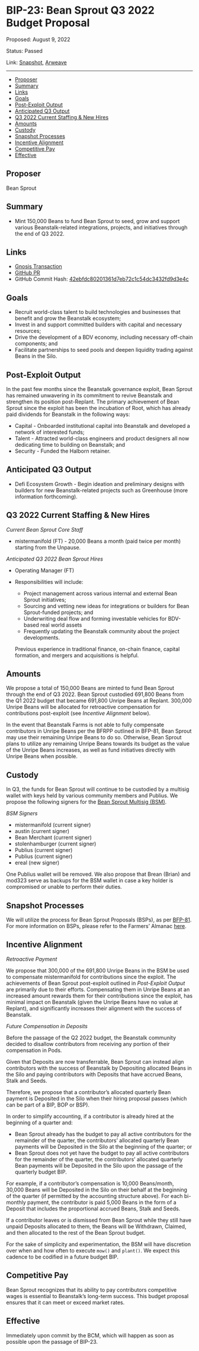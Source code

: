 # BIP-23: Bean Sprout Q3 2022 Budget Proposal

Proposed: August 9, 2022

Status: Passed

Link: [Snapshot](https://snapshot.org/#/beanstalkdao.eth/proposal/0x3b2a7808f01960ff993b7aec4df9ef6a3434d0ef0843828ea6c6bce4e768e6a9), [Arweave](https://arweave.net/f616Kkyk6S-I1dvjDlB3d0B9x18l_ga3_3AveQxG-pc)

---

- [Proposer](#proposer)
- [Summary](#summary)
- [Links](#links)
- [Goals](#goals)
- [Post-Exploit Output](#post-exploit-output)
- [Anticipated Q3 Output](#anticipated-q3-output)
- [Q3 2022 Current Staffing & New Hires](#q3-2022-current-staffing--new-hires)
- [Amounts](#amounts)
- [Custody](#custody)
- [Snapshot Processes](#snapshot-processes)
- [Incentive Alignment](#incentive-alignment)
- [Competitive Pay](#competitive-pay)
- [Effective](#effective)

## Proposer

Bean Sprout

## Summary

* Mint 150,000 Beans to fund Bean Sprout to seed, grow and support various Beanstalk-related integrations, projects, and initiatives through the end of Q3 2022.

## Links

* [Gnosis Transaction](https://gnosis-safe.io/app/eth:0xa9bA2C40b263843C04d344727b954A545c81D043/transactions/multisig_0xa9bA2C40b263843C04d344727b954A545c81D043_0xdf2bd4aaa81f658a1d37f44c98a0a4e3de2ee573cf9b92df7f81fa0abf5560f0)
* [GitHub PR](https://github.com/BeanstalkFarms/Beanstalk/pull/79)
* GitHub Commit Hash: [42ebfdc80201361d7eb72c1c54dc3432fd9d3e4c](https://github.com/BeanstalkFarms/Beanstalk/commit/42ebfdc80201361d7eb72c1c54dc3432fd9d3e4c)

## Goals

* Recruit world-class talent to build technologies and businesses that benefit and grow the Beanstalk ecosystem;
* Invest in and support committed builders with capital and necessary resources;
* Drive the development of a BDV economy, including necessary off-chain components; and
* Facilitate partnerships to seed pools and deepen liquidity trading against Beans in the Silo.

## Post-Exploit Output

In the past few months since the Beanstalk governance exploit, Bean Sprout has remained unwavering in its commitment to revive Beanstalk and strengthen its position post-Replant. The primary achievement of Bean Sprout since the exploit has been the incubation of Root, which has already paid dividends for Beanstalk in the following ways: 

* Capital - Onboarded institutional capital into Beanstalk and developed a network of interested funds;
* Talent - Attracted world-class engineers and product designers all now dedicating time to building on Beanstalk; and
* Security - Funded the Halborn retainer.

## Anticipated Q3 Output

* Defi Ecosystem Growth - Begin ideation and preliminary designs with builders for new Beanstalk-related projects such as Greenhouse (more information forthcoming).

## Q3 2022 Current Staffing & New Hires

_Current Bean Sprout Core Staff_

* mistermanifold (FT) - 20,000 Beans a month (paid twice per month) starting from the Unpause.

_Anticipated Q3 2022 Bean Sprout Hires_

* Operating Manager (FT) 

- Responsibilities will include:

    * Project management across various internal and external Bean Sprout initiatives;
    * Sourcing and vetting new ideas for integrations or builders for Bean Sprout-funded projects; and
    * Underwriting deal flow and forming investable vehicles for BDV-based real world assets
    * Frequently updating the Beanstalk community about the project developments.

    Previous experience in traditional finance, on-chain finance, capital formation, and mergers and acquisitions is helpful.

## Amounts

We propose a total of 150,000 Beans are minted to fund Bean Sprout through the end of Q3 2022. Bean Sprout custodied 691,800 Beans from the Q1 2022 budget that became 691,800 Unripe Beans at Replant. 300,000 Unripe Beans will be allocated for retroactive compensation for contributions post-exploit (see _Incentive Alignment_ below). 

In the event that Beanstalk Farms is not able to fully compensate contributors in Unripe Beans per the BFRPP outlined in BFP-81, Bean Sprout may use their remaining Unripe Beans to do so. Otherwise, Bean Sprout plans to utilize any remaining Unripe Beans towards its budget as the value of the Unripe Beans increases, as well as fund initiatives directly with Unripe Beans when possible.

## Custody

In Q3, the funds for Bean Sprout will continue to be custodied by a multisig wallet with keys held by various community members and Publius. We propose the following signers for the [Bean Sprout Multisig (BSM)](https://docs.bean.money/governance/bean-sprout/bsm-dashboard).

_BSM Signers_

* mistermanifold (current signer)
* austin (current signer)
* Bean Merchant (current signer)
* stolenhamburger (current signer)
* Publius (current signer)
* Publius (current signer)
* ereal (new signer)

One Publius wallet will be removed. We also propose that Brean (Brian) and mod323 serve as backups for the BSM wallet in case a key holder is compromised or unable to perform their duties.

## Snapshot Processes

We will utilize the process for Bean Sprout Proposals (BSPs), as per [BFP-81](https://snapshot.org/#/beanstalkfarms.eth/proposal/0xa24c368f08093b8a5e27c0b3ae9296eb60272cddc8882434b02a86152d903e59). For more information on BSPs, please refer to the Farmers’ Almanac [here](https://docs.bean.money/governance/proposals#bsp).

## Incentive Alignment

_Retroactive Payment_

We propose that 300,000 of the 691,800 Unripe Beans in the BSM be used to compensate mistermanifold for contributions since the exploit. The achievements of Bean Sprout post-exploit outlined in _Post-Exploit Output_ are primarily due to their efforts. Compensating them in Unripe Beans at an increased amount rewards them for their contributions since the exploit, has minimal impact on Beanstalk (given the Unripe Beans have no value at Replant), and significantly increases their alignment with the success of Beanstalk.

_Future Compensation in Deposits_

Before the passage of the Q2 2022 budget, the Beanstalk community decided to disallow contributors from receiving any portion of their compensation in Pods.

Given that Deposits are now transferrable, Bean Sprout can instead align contributors with the success of Beanstalk by Depositing allocated Beans in the Silo and paying contributors with Deposits that have accrued Beans, Stalk and Seeds. 

Therefore, we propose that a contributor’s allocated quarterly Bean payment is Deposited in the Silo when their hiring proposal passes (which can be part of a BIP, BOP or BSP). 

In order to simplify accounting, if a contributor is already hired at the beginning of a quarter and:

* Bean Sprout already has the budget to pay all active contributors for the remainder of the quarter, the contributors’ allocated quarterly Bean payments will be Deposited in the Silo at the beginning of the quarter; or
* Bean Sprout does not yet have the budget to pay all active contributors for the remainder of the quarter, the contributors’ allocated quarterly Bean payments will be Deposited in the Silo upon the passage of the quarterly budget BIP. 

For example, if a contributor’s compensation is 10,000 Beans/month, 30,000 Beans will be Deposited in the Silo on their behalf at the beginning of the quarter (if permitted by the accounting structure above). For each bi-monthly payment, the contributor is paid 5,000 Beans in the form of a Deposit that includes the proportional accrued Beans, Stalk and Seeds.

If a contributor leaves or is dismissed from Bean Sprout while they still have unpaid Deposits allocated to them, the Beans will be Withdrawn, Claimed, and then allocated to the rest of the Bean Sprout budget.

For the sake of simplicity and experimentation, the BSM will have discretion over when and how often to execute `mow()` and `plant()`. We expect this cadence to be codified in a future budget BIP.

## Competitive Pay

Bean Sprout recognizes that its ability to pay contributors competitive wages is essential to Beanstalk’s long-term success. This budget proposal ensures that it can meet or exceed market rates.

## Effective

Immediately upon commit by the BCM, which will happen as soon as possible upon the passage of BIP-23.

